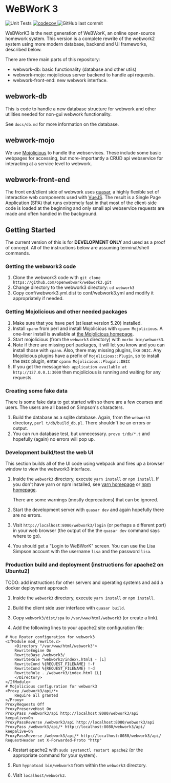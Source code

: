 # WeBWorK 3

![Unit Tests](https://github.com/openwebwork/webwork3/actions/workflows/unit-tests.yml/badge.svg)
[![codecov](https://codecov.io/gh/openwebwork/webwork3/branch/main/graph/badge.svg?token=XXXX)
   ](https://codecov.io/gh/openwebwork/webwork3)
![GitHub last commit](https://img.shields.io/github/last-commit/openwebwork/webwork3)

WeBWorK3 is the next generation of WeBWorK, an online open-source homework system.  This version is a complete rewrite
of the webwork2 system using more modern database, backend and UI frameworks, described below.

There are three main parts of this repository:

* webwork-db: basic functionality (database and other utils)
* webwork-mojo: mojolicious server backend to handle api requests.
* webwork-front-end: new webwork interface.

## webwork-db

This is code to handle a new database structure for webwork and
other utilities needed for non-gui webwork functionality.

See `docs/db.md` for more information on the database.

## webwork-mojo

We use [Mojolicious](http://mojolicious.org) to handle the webservices.  These include some basic webpages for
accessing, but more-importantly a CRUD api webservice for interacting at a service level to webwork.

## webwork-front-end

The front end/client side of webwork uses [quasar](http://quasar.dev), a highly flexible set of interactice web
components used with [VueJS](http://v3.vuejs.org).  The result is a Single Page Application (SPA) that runs extremely
fast in that most of the client-side code is loaded at the beginning and only small api webservice requests are made and
often handled in the background.

## Getting Started

The current version of this is for **DEVELOPMENT ONLY** and used as a proof of concept.  All of the instructions below
are assuming terminal/shell commands.

### Getting the webwork3 code

1. Clone the webwork3 code with `git clone https://github.com/openwebwork/webwork3.git`
2. Change directory to the webwork3 directory: `cd webwork3`
3. Copy conf/webwork3.yml.dist to conf/webwork3.yml and modify it appropriately if needed.

### Getting Mojolicious and other needed packages

1. Make sure that you have perl (at least version 5.20) installed.
2. Install `cpanm` from perl and install Mojolicious with `cpanm Mojolicious`.
   A one-liner install is available at [the Mojolicious homepage](https://mojolicious.org/).
3. Start mojolicious (from the `webwork3` directory) with `morbo bin/webwork3`.
4. Note if there are missing perl packages, it will let you know and you can install those with `cpanm`.
   Also, there may missing plugins, like `DBIC`.  Any Mojolicious plugins have a prefix of `Mojolicious::Plugin`, so to
   install the `DBIC` plugin, enter `cpanm Mojolicious::Plugin::DBIC`
5. If you get the message `Web application available at http://127.0.0.1:3000` then mojolicious is running and waiting
   for any requests.

### Creating some fake data

There is some fake data to get started with so there are a few courses and users.  The users are all based on Simpson's
characters.

1. Build the database as a sqlite database.  Again, from the `webwork3` directory, `perl t/db/build_db.pl`.  There
   shouldn't be an errors or output.
2. You can run database test, but unnecessary.  `prove t/db/*.t` and hopefully (again) no errors will pop up.

### Development build/test the web UI

This section builds all of the UI code using webpack and fires up a browser window to view the webwork3 interface.

1. Inside the `webwork3` directory, execute `yarn install` or `npm install`.  If you don't have yarn or npm installed,
   see [yarn homepage](https://yarnpkg.com/) or [npm homepage](https://docs.npmjs.com/).

   There are some warnings (mostly deprecations) that can be ignored.

2. Start the development server with `quasar dev` and again hopefully there are no errors.

3. Visit `http://localhost:8080/webwork3/login` (or perhaps a different port) in your web browser (the output of the
   the `quasar dev` command says where to go).

4. You should get a "Login to WeBWorK" screen.  You can use the Lisa Simpson account with the username `lisa` and the
   password `lisa`.

### Production build and deployment (instructions for apache2 on Ubuntu2)

TODO: add instructions for other servers and operating systems and add a docker deployment approach

1. Inside the `webwork3` directory, execute `yarn install` or `npm install`.

2. Build the client side user interface with `quasar build`.

3. Copy `webwork3/dist/spa` to `/var/www/html/webwork3` (or create a link).

4. Add the following lines to your apache2 site configuration file:

```apacheconf
# Vue Router configuration for webwork3
<IfModule mod_rewrite.c>
    <Directory "/var/www/html/webwork3">
    RewriteEngine On
    RewriteBase /webwork3/
    RewriteRule ^webwork3/index\.html$ - [L]
    RewriteCond %{REQUEST_FILENAME} !-f
    RewriteCond %{REQUEST_FILENAME} !-d
    RewriteRule . /webwork3/index.html [L]
    </Directory>
</IfModule>
# Mojolicious configuration for webwork3
<Proxy /webwork3/api/*>
    Require all granted
</Proxy>
ProxyRequests Off
ProxyPreserveHost On
ProxyPass /webwork3/api http://localhost:8080/webwork3/api keepalive=On
ProxyPassReverse /webwork3/api http://localhost:8080/webwork3/api
ProxyPass /webwork3/api/* http://localhost:8080/webwork3/api/ keepalive=On
ProxyPassReverse /webwork3/api/* http://localhost:8080/webwork3/api/
RequestHeader set X-Forwarded-Proto "http"
```

4. Restart apache2 with `sudo systemctl restart apache2` (or the appropriate command for your system).

5. Run `hypnotoad bin/webwork3` from within the `webwork3` directory.

6. Visit `localhost/webwork3`.
